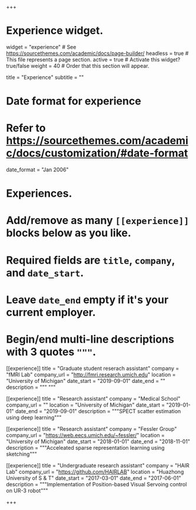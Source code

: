 +++
# Experience widget.
widget = "experience"  # See https://sourcethemes.com/academic/docs/page-builder/
headless = true  # This file represents a page section.
active = true  # Activate this widget? true/false
weight = 40  # Order that this section will appear.

title = "Experience"
subtitle = ""

# Date format for experience
#   Refer to https://sourcethemes.com/academic/docs/customization/#date-format
date_format = "Jan 2006"

# Experiences.
#   Add/remove as many `[[experience]]` blocks below as you like.
#   Required fields are `title`, `company`, and `date_start`.
#   Leave `date_end` empty if it's your current employer.
#   Begin/end multi-line descriptions with 3 quotes `"""`.
[[experience]]
  title = "Graduate student reserach assistant"
  company = "fMRI Lab"
  company_url = "http://fmri.research.umich.edu"
  location = "University of Michigan"
  date_start = "2019-09-01"
  date_end = ""
  description = """
"""

[[experience]]
  title = "Research assistant"
  company = "Medical School"
  company_url = ""
  location = "University of Michigan"
  date_start = "2019-01-01"
  date_end = "2019-09-01"
  description = """SPECT scatter estimation using deep learning"""



[[experience]]
  title = "Research assistant"
  company = "Fessler Group"
  company_url = "https://web.eecs.umich.edu/~fessler/"
  location = "University of Michigan"
  date_start = "2018-01-01"
  date_end = "2018-11-01"
  description = """Acceleated sparse representation learning using sketching"""



[[experience]]
  title = "Undergraduate research assistant"
  company = "HAIR Lab"
  company_url = "https://github.com/HAIRLAB"
  location = "Huazhong University of S & T"
  date_start = "2017-03-01"
  date_end = "2017-06-01"
  description = """Implementation of Position-based Visual Servoing control on UR-3 robot"""



+++
